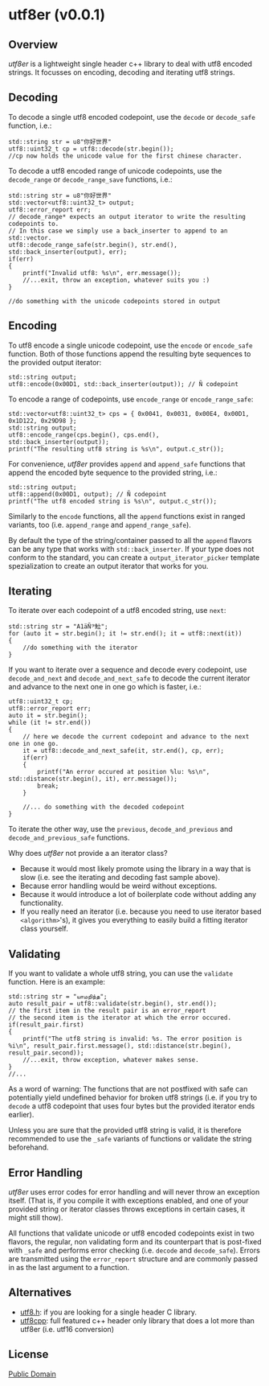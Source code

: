 utf8er (v0.0.1)
======

Overview
--------

*utf8er* is a lightweight single header c++ library to deal with utf8 encoded strings. It focusses on encoding, decoding and iterating utf8 strings.

Decoding
--------

To decode a single utf8 encoded codepoint, use the `decode` or `decode_safe` function, i.e.:

```
std::string str = u8"你好世界"
utf8::uint32_t cp = utf8::decode(str.begin());
//cp now holds the unicode value for the first chinese character.
```

To decode a utf8 encoded range of unicode codepoints, use the `decode_range` or `decode_range_save` functions, i.e.:
```
std::string str = u8"你好世界"
std::vector<utf8::uint32_t> output;
utf8::error_report err;
// decode_range* expects an output iterator to write the resulting codepoints to.
// In this case we simply use a back_inserter to append to an std::vector.
utf8::decode_range_safe(str.begin(), str.end(), std::back_inserter(output), err); 
if(err)
{
	printf("Invalid utf8: %s\n", err.message());
	//...exit, throw an exception, whatever suits you :)
}

//do something with the unicode codepoints stored in output
```

Encoding
--------

To utf8 encode a single unicode codepoint, use the `encode` or `encode_safe` function. Both of those functions append the resulting byte sequences to the provided output iterator:

```
std::string output;
utf8::encode(0x00D1, std::back_inserter(output)); // Ñ codepoint
```

To encode a range of codepoints, use `encode_range` or `encode_range_safe`:

```
std::vector<utf8::uint32_t> cps = { 0x0041, 0x0031, 0x00E4, 0x00D1, 0x1D122, 0x29D98 };
std::string output;
utf8::encode_range(cps.begin(), cps.end(), std::back_inserter(output));
printf("The resulting utf8 string is %s\n", output.c_str());
```

For convenience, *utf8er* provides `append` and `append_safe` functions that append the encoded byte sequence to the provided string, i.e.:

```
std::string output;
utf8::append(0x00D1, output); // Ñ codepoint
printf("The utf8 encoded string is %s\n", output.c_str());
```

Similarly to the `encode` functions, all the `append` functions exist in ranged variants, too (i.e. `append_range` and `append_range_safe`).

By default the type of the string/container passed to all the `append` flavors can be any type that works with `std::back_inserter`. If your type does not conform to the standard, you can create a `output_iterator_picker` template spezialization to create an output iterator that works for you.

Iterating
--------

To iterate over each codepoint of a utf8 encoded string, use `next`:

```
std::string str = "A1äÑ𝄢𩶘";
for (auto it = str.begin(); it != str.end(); it = utf8::next(it))
{
	//do something with the iterator
}
```

If you want to iterate over a sequence and decode every codepoint, use `decode_and_next` and `decode_and_next_safe` to decode the current iterator and advance to the next one in one go which is faster, i.e.:

```
utf8::uint32_t cp;
utf8::error_report err;
auto it = str.begin();
while (it != str.end())
{
	// here we decode the current codepoint and advance to the next one in one go.
    it = utf8::decode_and_next_safe(it, str.end(), cp, err);
    if(err)
    {
    	printf("An error occured at position %lu: %s\n", std::distance(str.begin(), it), err.message());
    	break;
    }

    //... do something with the decoded codepoint
}
```

To iterate the other way, use the `previous`, `decode_and_previous` and `decode_and_previous_safe` functions.

Why does *utf8er* not provide a an iterator class?

- Because it would most likely promote using the library in a way that is slow (i.e. see the iterating and decoding fast sample above).
- Because error handling would be weird without exceptions.
- Because it would introduce a lot of boilerplate code without adding any functionality.
- If you really need an iterator (i.e. because you need to use iterator based `<algorithm>`'s), it gives you everything to easily build a fitting iterator class yourself.

Validating
--------

If you want to validate a whole utf8 string, you can use the `validate` function. Here is an example:

```
std::string str = "யாமறிந்த";
auto result_pair = utf8::validate(str.begin(), str.end());
// the first item in the result pair is an error_report
// the second item is the iterator at which the error occured.
if(result_pair.first)
{
	printf("The utf8 string is invalid: %s. The error position is %i\n", result_pair.first.message(), std::distance(str.begin(), result_pair.second));
	//...exit, throw exception, whatever makes sense.
}
//...
```

As a word of warning: The functions that are not postfixed with safe can potentially yield undefined behavior for broken utf8 strings (i.e. if you try to `decode` a utf8 codepoint that uses four bytes but the provided iterator ends earlier).

Unless you are sure that the provided utf8 string is valid, it is therefore recommended to use the `_safe` variants of functions or validate the string beforehand.

Error Handling
--------

*utf8er* uses error codes for error handling and will never throw an exception itself. (That is, if you compile it with exceptions enabled, and one of your provided string or iterator classes throws exceptions in certain cases, it might still thow).

All functions that validate unicode or utf8 encoded codepoints exist in two flavors, the regular, non validating form and its counterpart that is post-fixed with `_safe` and performs error checking (i.e. `decode` and `decode_safe`). Errors are transmitted using the `error_report` structure and are commonly passed in as the last argument to a function.

Alternatives
--------

- [utf8.h](https://github.com/sheredom/utf8.h): if you are looking for a single header C library.
- [utf8cpp](https://github.com/nemtrif/utfcpp): full featured c++ header only library that does a lot more than utf8er (i.e. utf16 conversion)

License
--------

[Public Domain](https://unlicense.org/)